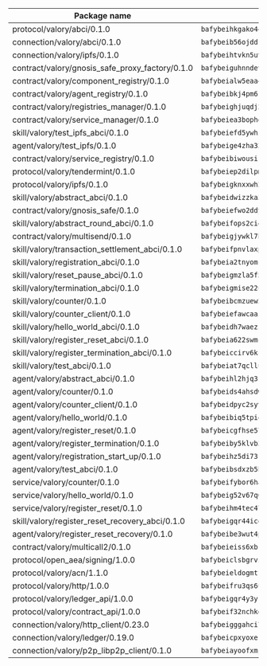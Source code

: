 | Package name                                                  | Package hash                                                  |
| ------------------------------------------------------------- | ------------------------------------------------------------- |
| protocol/valory/abci/0.1.0                                    | `bafybeihkgako44fzgurcv4hgbems4ptdtosae4lopnnr75eczb6kx3x2lm` |
| connection/valory/abci/0.1.0                                  | `bafybeib56ojddzexxbapowofypmpk6zeznqaumwgj7ftneb5ua6sk5k5vm` |
| connection/valory/ipfs/0.1.0                                  | `bafybeihtvkn5uv3ibumme7zzmrxx7iehc6lnjhil726h2jidpdzzjnd5ay` |
| contract/valory/gnosis_safe_proxy_factory/0.1.0               | `bafybeiguhnndevhp7iui65fhcezkunygdw2cwsofl4rcfzr2u2n6ql366q` |
| contract/valory/component_registry/0.1.0                      | `bafybeialw5eaa4v54s7i3sjsuy6d5k624quhxhziqntwq5hnz4g646sb7m` |
| contract/valory/agent_registry/0.1.0                          | `bafybeibkj4pm6ziqh2fl3xfsjiou4ibnxlipmvmqhgvc7xwpnaddbtxzli` |
| contract/valory/registries_manager/0.1.0                      | `bafybeighjuqdj2oq6tqckf7j3mqtighe7lpaahh7qt3sqxtbtjlur4tmj4` |
| contract/valory/service_manager/0.1.0                         | `bafybeiea3bophgb6ikqvpd7lzyluthlhoazbbrknvfncu4j7wbubfsrjeu` |
| skill/valory/test_ipfs_abci/0.1.0                             | `bafybeiefd5ywhi5qe2bn4gjsjbrclnd7x34kkasfnfn6fyjcewtx2lb5f4` |
| agent/valory/test_ipfs/0.1.0                                  | `bafybeige4zha32rkfcngko5k7xqwlfvqu5gj2xn27cemktnemh4als335q` |
| contract/valory/service_registry/0.1.0                        | `bafybeibiwousikhaafhuyfbflz6s3f6vi4eqomqpnecfyqzvrpygwagd6q` |
| protocol/valory/tendermint/0.1.0                              | `bafybeiep2dilpmu3je4z2kq7yc7l6n7ax5knwfax2ufvmnflt3uj2wrbju` |
| protocol/valory/ipfs/0.1.0                                    | `bafybeigknxxwh2xts7ijbacils4a4cgq7jhcdvwahshbw22zw5hnncsfla` |
| skill/valory/abstract_abci/0.1.0                              | `bafybeidwizzka3qjotu35zzstoqunp3hjhkx6oojqnlwqsvd3qnjjpmusq` |
| contract/valory/gnosis_safe/0.1.0                             | `bafybeiefwo2ddyhjxcpy2rlchcubv6bj35e5x4kstxwfyvyvdvcpvcoe5q` |
| skill/valory/abstract_round_abci/0.1.0                        | `bafybeifops2ci4swt3yp6sev4t2skaw63ardmw3pgfeqira3nshw2d4n6i` |
| contract/valory/multisend/0.1.0                               | `bafybeigjywkl7hydjsrkogob3xebj2ifhqwmfhhxoeyrndzhhxi5u6amey` |
| skill/valory/transaction_settlement_abci/0.1.0                | `bafybeifpnvlaxpciywhtfgai56y7qjinaw6oadats3w5ytwuzfw5e5bcp4` |
| skill/valory/registration_abci/0.1.0                          | `bafybeia2tnyomkkx25tqe3w2q4ynrww6nbd6vmv5niuyqj36elubrk75im` |
| skill/valory/reset_pause_abci/0.1.0                           | `bafybeigmzla5f55elpninlwt4grvcmeh4v3yfll572lu3rouys4a5lwimi` |
| skill/valory/termination_abci/0.1.0                           | `bafybeigmise22u7pyivwb6jrfmh5teb5ic7kwlbxsqpmfh2sree2n665bi` |
| skill/valory/counter/0.1.0                                    | `bafybeibcmzuew5lxd5dxpj6ri4wmuiqfkndz6kn4kl5cp65uflyq27pnmq` |
| skill/valory/counter_client/0.1.0                             | `bafybeiefawcaaiy4matry7m53k36kqy4uadtmtpuulatnt5afkezx6napa` |
| skill/valory/hello_world_abci/0.1.0                           | `bafybeidh7waezi77geerlnwtj4ui53khq3cbp6ptxq4wq3bgfem2yf43lq` |
| skill/valory/register_reset_abci/0.1.0                        | `bafybeia622swmccqtfn6fuprab76ykndgqvyazfeqnrevcxd2iakdikcxi` |
| skill/valory/register_termination_abci/0.1.0                  | `bafybeiccirv6kcmz5x4nihiadcc2wsewv5pxyq6ydzpavj5insd43iiigu` |
| skill/valory/test_abci/0.1.0                                  | `bafybeiat7qclludwt42od4gjzcf7kdp3pk67eehsa3gbolytyqswcur72m` |
| agent/valory/abstract_abci/0.1.0                              | `bafybeihl2hjq3zk4t5qxwm6s7bqipxzcqgfbceiqvlpq27thrfkdvlmhlq` |
| agent/valory/counter/0.1.0                                    | `bafybeids4ahsdw45zr7x3qw4g3lvx2hrvwxgkjxax2xd42ivpzych6lq4e` |
| agent/valory/counter_client/0.1.0                             | `bafybeidpyc2syvuv3px52gmeaismyhcn4xskbzts22frwlxrwioj53vh6i` |
| agent/valory/hello_world/0.1.0                                | `bafybeibiq5tpi4hb72aiiq7pt2f2fbjpo6clg4cyyl5wjwxaegazjspt44` |
| agent/valory/register_reset/0.1.0                             | `bafybeicgfhse57bah652l7mhfpmiz4rz5mhvpsb5padpbtwygfknl7queq` |
| agent/valory/register_termination/0.1.0                       | `bafybeiby5klvb32xo4zlkacttdtzx3xweh5f4nedaer6ojtafix264xwxm` |
| agent/valory/registration_start_up/0.1.0                      | `bafybeihz5di73fk6yonchqnhvxmuswduyuw3xkeobcws75jkzbq6gap7ca` |
| agent/valory/test_abci/0.1.0                                  | `bafybeibsdxzb5ht77ehjjcg25xokeg52fli75zqfwm2lhn7xl5ec4m22gq` |
| service/valory/counter/0.1.0                                  | `bafybeifybor6ha2wjo4vkkzkpifxfamat2ohmooozimiuwpgkkusxwxjwe` |
| service/valory/hello_world/0.1.0                              | `bafybeig52v67q6sb7f5tibqa3dvshxwh4ddibfuaqx75argjhurt2d7r44` |
| service/valory/register_reset/0.1.0                           | `bafybeihm4tec47lrqhaaf5sfycf7a2ijnaadeu4dmk4lnzkmzmfss5w4a4` |
| skill/valory/register_reset_recovery_abci/0.1.0               | `bafybeigqr44icqxzsf3goifn2q2e2vi4lefsggpg5z7ukt6mhjseagixbq` |
| agent/valory/register_reset_recovery/0.1.0                    | `bafybeibe3wut4py24ubd3akfrjjzwsy5lqztoyviqrj6qrhdfek3r3sipa` |
| contract/valory/multicall2/0.1.0                              | `bafybeieiss6xbk74c2wi6zxxjbhfc5nspe3nftm7o2vm3afqxttnk2cvty` |
| protocol/open_aea/signing/1.0.0                               | `bafybeiclsbgrviyxbmi2vex5ze3dhr7ywohrqedebx26jozayxvroqtegq` |
| protocol/valory/acn/1.1.0                                     | `bafybeieldogmtf3m4jdsvt4vvyay3jh54rjn3deasymfw43vz3o42vigmq` |
| protocol/valory/http/1.0.0                                    | `bafybeifru3qs6udfzprax7jxktbsuzn7immfvi3scgfspifq3zdxwkgvnm` |
| protocol/valory/ledger_api/1.0.0                              | `bafybeigqr4y3ykz3iulrcoqmji7hy3dxaoy7zmyyzff4ivpbubcpwdknai` |
| protocol/valory/contract_api/1.0.0                            | `bafybeif32nchkgn6yet7e5gt4auhf7lsahxnj4t36kxbw55p3gi7qpeuxq` |
| connection/valory/http_client/0.23.0                          | `bafybeigggahci7hq6tr3tyueatgkvgn73y4b3av2vk7vtr7jkeuwsqcteq` |
| connection/valory/ledger/0.19.0                               | `bafybeicpxyoxez7lperltamvikxu6vzk2lhqakbivce4nzywyzoqbxoogm` |
| connection/valory/p2p_libp2p_client/0.1.0                     | `bafybeiayoofxmj6z3pasn2akqj3udgq2ta2ar6mv6zoehstul2btvv3gqa` |

